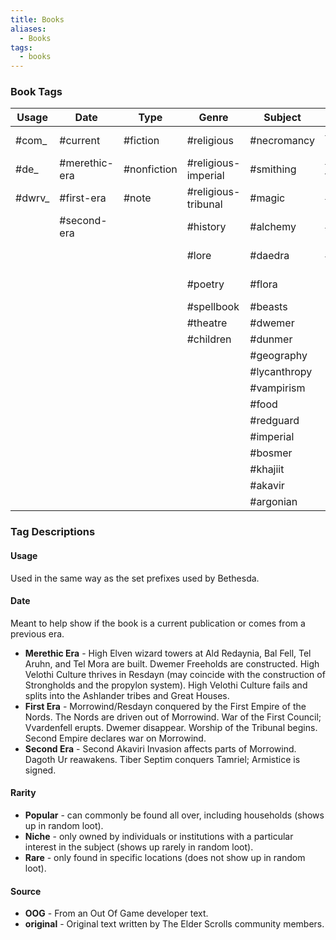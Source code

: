 ```yaml
---
title: Books
aliases:
  - Books
tags:
  - books
---
```

### Book Tags
| Usage  | Date          | Type        | Genre               | Subject      | Content             | Rarity   | Source           |
| ------ | ------------- | ----------- | ------------------- | ------------ | ------------------- | -------- | ---------------- |
| #com_  | #current      | #fiction    | #religious          | #necromancy  | #heretical-imperial | #popular | #TES1            |
| #de_   | #merethic-era | #nonfiction | #religious-imperial | #smithing    | #heretical-tribunal | #niche   | #TES2            |
| #dwrv_ | #first-era    | #note       | #religious-tribunal | #magic       | #unreliable         | #rare    | #TES4            |
|        | #second-era   |             | #history            | #alchemy     | #lewd               | #unique  | #TES5            |
|        |               |             | #lore               | #daedra      | #humor              |          | #TES-Battlespire |
|        |               |             | #poetry             | #flora       |                     |          | #TES-Redguard    |
|        |               |             | #spellbook          | #beasts      |                     |          | #ESO             |
|        |               |             | #theatre            | #dwemer      |                     |          | #OOG             |
|        |               |             | #children           | #dunmer      |                     |          | #original        |
|        |               |             |                     | #geography   |                     |          |                  |
|        |               |             |                     | #lycanthropy |                     |          |                  |
|        |               |             |                     | #vampirism   |                     |          |                  |
|        |               |             |                     | #food        |                     |          |                  |
|        |               |             |                     | #redguard    |                     |          |                  |
|        |               |             |                     | #imperial    |                     |          |                  |
|        |               |             |                     | #bosmer      |                     |          |                  |
|        |               |             |                     | #khajiit     |                     |          |                  |
|        |               |             |                     | #akavir      |                     |          |                  |
|        |               |             |                     | #argonian    |                     |          |                  |

### Tag Descriptions
#### Usage
Used in the same way as the set prefixes used by Bethesda.
#### Date
Meant to help show if the book is a current publication or comes from a previous era.
* **Merethic Era** - High Elven wizard towers at Ald Redaynia, Bal Fell, Tel Aruhn, and Tel Mora are built. Dwemer Freeholds are constructed. High Velothi Culture thrives in Resdayn (may coincide with the construction of Strongholds and the propylon system). High Velothi Culture fails and splits into the Ashlander tribes and Great Houses.
* **First Era** - Morrowind/Resdayn conquered by the First Empire of the Nords. The Nords are driven out of Morrowind. War of the First Council; Vvardenfell erupts. Dwemer disappear. Worship of the Tribunal begins. Second Empire declares war on Morrowind.
* **Second Era** - Second Akaviri Invasion affects parts of Morrowind. Dagoth Ur reawakens. Tiber Septim conquers Tamriel; Armistice is signed.
#### Rarity
* **Popular** - can commonly be found all over, including households (shows up in random loot).
* **Niche** - only owned by individuals or institutions with a particular interest in the subject (shows up rarely in random loot).
* **Rare** - only found in specific locations (does not show up in random loot).
#### Source
* **OOG** - From an Out Of Game developer text.
* **original** - Original text written by The Elder Scrolls community members.